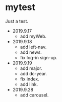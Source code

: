 # mytest

Just a test.

-   2019.9.17
    -   add myWeb.
-   2019.9.18
    -   add left-nav.
    -   add news.
    -   fix log-in sign-up.
-   2019.9.19
    -   add major.
    -   add dc-year.
    -   fix index.
    -   add link.
-   2019.9.28
    -   add carousel.
